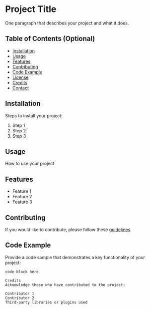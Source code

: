 # Project Title

One paragraph that describes your project and what it does.

## Table of Contents (Optional)
- [Installation](#installation)
- [Usage](#usage)
- [Features](#features)
- [Contributing](#contributing)
- [Code Example](#code-example)
- [License](#license)
- [Credits](#credits)
- [Contact](#contact)

## Installation

Steps to install your project:
1. Step 1
2. Step 2
3. Step 3

## Usage

How to use your project:
## Features

- Feature 1
- Feature 2
- Feature 3

## Contributing

If you would like to contribute, please follow these [guidelines](/PATH/TO/CONTRIBUTING.md).

## Code Example

Provide a code sample that demonstrates a key functionality of your project:
```[programming-language]
code block here

Credits
Acknowledge those who have contributed to the project:

Contributor 1
Contributor 2
Third-party libraries or plugins used
